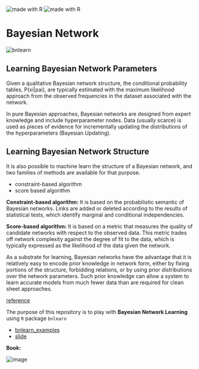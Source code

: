 <img src="https://img.shields.io/badge/language-R-a4c42d.svg?style=plastic" alt="made with R"> <img src="https://img.shields.io/badge/learning%20network-Bayesian-2980b9.svg?style=plastic" alt="made with R">


# Bayesian Network


![bnlearn](https://cdn-images-1.medium.com/max/800/1*9OsQV0PqM2juaOtGqoRISw.jpeg)

## Learning Bayesian Network Parameters


Given a qualitative Bayesian network structure, 
the conditional probability tables, P(xi|pai), are typically estimated with 
the maximum likelihood approach from the observed frequencies in the 
dataset associated with the network.


In pure Bayesian approaches, Bayesian networks are designed from expert 
knowledge and include hyperparameter nodes. Data (usually scarce) is used as 
pieces of evidence for incrementally updating the distributions of the 
hyperparameters (Bayesian Updating).


## Learning Bayesian Network Structure


It is also possible to machine learn the structure of a Bayesian network, and 
two families of methods are available for that purpose. 

- constraint-based algorithm
- score based algorithm

**Constraint-based algorithm:** It is based on the probabilistic semantic of 
Bayesian networks. Links are added or deleted according to the results of 
statistical tests, which identify marginal and conditional independencies. 

**Score-based algorithm:** It is based on a metric that measures the quality 
of candidate networks with respect to the observed data. This metric trades 
off network complexity against the degree of fit to the data, 
which is typically expressed as the likelihood of the data given the network.

As a substrate for learning, Bayesian networks have the advantage that it is 
relatively easy to encode prior knowledge in network form, either by fixing 
portions of the structure, forbidding relations, or by using prior 
distributions over the network parameters. Such prior knowledge can 
allow a system to learn accurate models from much fewer data than are 
required for clean sheet approaches.

[reference](http://www.bayesia.com/bayesian-networks-learning)

The purpose of this repository is to play with **Bayesian Network Learning** 
using `R` package `bnlearn`

- [bnlearn_examples](http://www.bnlearn.com/examples/)
- [slide](http://www.bnlearn.com/about/teaching/slides-bnshort.pdf)

**Book:**

![image](https://images-na.ssl-images-amazon.com/images/I/41qTyCNP7xL._SX331_BO1,204,203,200_.jpg)
